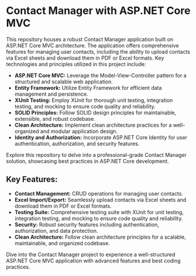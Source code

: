 # Contact Manager with ASP.NET Core MVC

This repository houses a robust Contact Manager application built on ASP.NET Core MVC architecture. The application offers comprehensive features for managing user contacts, including the ability to upload contacts via Excel sheets and download them in PDF or Excel formats. Key technologies and principles utilized in this project include:

* **ASP.NET Core MVC:** Leverage the Model-View-Controller pattern for a structured and scalable web application.
* **Entity Framework:** Utilize Entity Framework for efficient data management and persistence.
* **XUnit Testing:** Employ XUnit for thorough unit testing, integration testing, and mocking to ensure code quality and reliability.
* **SOLID Principles:** Follow SOLID design principles for maintainable, extensible, and robust codebase.
* **Clean Architecture:** Implement clean architecture practices for a well-organized and modular application design.
* **Identity and Authorization:** Incorporate ASP.NET Core Identity for user authentication, authorization, and security features.

Explore this repository to delve into a professional-grade Contact Manager solution, showcasing best practices in ASP.NET Core development.

## Key Features:

* **Contact Management:** CRUD operations for managing user contacts.
* **Excel Import/Export:** Seamlessly upload contacts via Excel sheets and download them in PDF or Excel formats.
* **Testing Suite:** Comprehensive testing suite with XUnit for unit testing, integration testing, and mocking to ensure code quality and reliability.
* **Security:** Robust security features including authentication, authorization, and data protection.
* **Clean Architecture:** Follow clean architecture principles for a scalable, maintainable, and organized codebase.


Dive into the Contact Manager project to experience a well-structured ASP.NET Core MVC application with advanced features and best coding practices.
